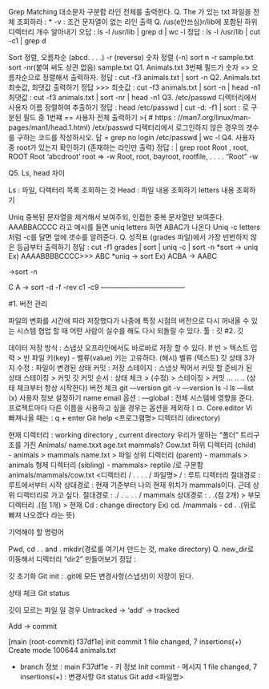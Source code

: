 Grep
Matching
대소문자 구분함
라인 전체를 출력한다. Q. The 가 있는 txt 파일을 전체 조회하라 : *
-v : 조건 문자열이 없는 라인 출력
Q. /us(e안쓰심)r/lib에 포함된 하위 디렉터리 개수 알아내기
오답 : ls -l /usr/lib | grep d | wc -l 정답 : ls -l /usr/lib | cut -c1 | grep d

Sort
정렬, 오름차순 (abcd. . . .)
-r (reverse)
숫자 정렬 (-n) sort n -r sample.txt sort -nr(붙여 써도 상관 없음) sample.txt
Q1. Animals.txt 3번째 필드가 숫자 => 오름차순으로 정렬해서 출력하자. 정답 : cut -f3 animals.txt | sort -n
Q2. Animals.txt 최솟값, 최댓값 출력하기 정답 >>> 최솟값 : cut -f3 animals.txt | sort -n | head -n1 최댓값 : cut -f3 animals.txt | sort -nr | head -n1
Q3. /etc/passwd 디렉터리에서 사용자 이름 정렬하여 추출하기 정답 : head /etc/passwd | cut -d: -f1 | sort
: 로 구분된 필드 중 1번쨰 == 사용자
전체 출력하기 >( # https : //man7.org/linux/man-pages/man1/head.1.html)
/etx/passwd 디렉터리에서 로그인하지 않은 경우의 갯수를 구하는 코드를 작성하시오. 답 = grep no login /etc/passwd | wc -l
Q4. 사용자 중 root가 있는지 확인하기 (존재하는 라인만 출력) 정답 : | grep root
Root , root, ROOT
Root ‘abcdroot’
root => -w
Root, root, bayroot, rootfile, . . . . “Root” -w

Q5. Ls, head 차이

Ls : 파일, 디렉터리 목록 조회하는 것
Head : 파일 내용 조회하기
letters 내용 조회하기

Uniq
중복된 문자열을 제거해서 보여주되, 인접한 중복 문자열만 보여준다.
AAABBACCCC 라고 예시를 들면 uniq letters 하면 ABAC가 나온다
Uniq -c letters 처럼 -c를 달면 앞에 갯수를 알려준다.
Q. 성적표 (grades 파일)에서 가장 빈번하지 않은 등급부터 출력하기 정답 : cut -f1 grades | sort | uniq -c | sort -n
*sort -> uniq Ex) AAAABBBBCCCC>>> ABC *uniq -> sort Ex) ACBA -> AABC

->sort -n

C
A -> sort
-d
-f
-rev c1
-c9
————————————

#1. 버전 관리

파일의 변화를 시간에 따라 저장했다가 나중에 특정 시점의 버전으로 다시 꺼내올 수 있는 시스템
협업 할 때 어떤 사람이 실수를 해도 다시 되돌릴 수 있다.
툴 : 깃
#2. 깃

데이터 저장 방식 : 스냅샷
오프라인에서도 바로바로 저장 할 수 있다.
If 빈 > 텍스트 입력 > 빈 파일
키(key) - 벨류(value)
키는 고유하다. (해시)
벨류 (텍스트)
깃 상태 3가지
수정 : 파일이 변경된 상태
커밋 : 저장
스테이지 : 스냅샷 찍어서 커밋 할 준비가 된 상태
스테이징 > 커밋
깃 커밋 순서 : 상태 체크 > (수정) > 스테이징 > 커밋 … .. .. (상태 체크부터 항상 시작한다)
버전 체크 git —version
git -v —version
ls -l ls —list (x)
사용자 정보 설정하기
name
email
옵션 : —global : 전체 시스템에 영향을 준다.
프로젝트마다 다른 이름을 사용하고 싶을 경우는 옵션을 제외하ㅣㅁ.
Core.editor
Vi 빠져나올 때는 : q + enter
Git help <프로그램명>
디렉터리 (directory)

현재 디렉터리 : working directory , current directory
우리가 말하는 “폴더”
트리구조를 가진
Animals/
name.txxt
age.txt mammals?
Cow.txt
하위 디렉터리 (child) - animals > mammals
name.txt > 파일
상위 디렉터리 (parent) - mammals > animals
형제 디렉터리 (sibling) - mammals> reptile
/로 구분함 animals/mammals/cow.txt <디렉터리 / . . . . / 파일명>
/ : 루트 디렉터리
절대경로 : 루트에서부터 시작
상대경로 : 현재 기준부터
나의 현재 위치가 mammals이다. 근데 상위 디렉터리로 가고 싶다.
절대경로 : ./ . .. . . / mammals
상대경로 :
. .(점 2개) > 부모 디렉터리
.(점 1개) > 현재
Cd : change directory
Ex) cd. /mammals - cd . .(위로 빠져 나오겠다 라는 뜻)

기억해야 할 명렁어

Pwd, cd
. . and .
mkdir(경로룰 여기서 만드는 것, make directory)
Q. new_dir로 이동해서 디렉터리 “dir2” 만들어보기 정답 :

깃 초기화 Git init : .git에 모든 변경사항(스냅샷)이 저장이 된다.

상태 체크 Git status

깃이 모르는 파일 일 경우 Untracked -> ‘add’ -> tracked

Add -> commit

[main (root-commit) f37df1e] init commit 1 file changed, 7 insertions(+) Create mode 100644 animals.txt

- branch 정보 : main
F37df1e - 키 정보
Init commit - 메시지 1 file changed, 7 insertions(+) : 변경사항
Git status
Git add <파일명>